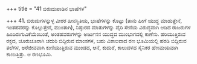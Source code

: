 +++
title = "41 ಬಿರುದುಪಾಡಿನ ಭಾಷೆಗಳ"

+++
41. ಬಿರುದುಗಳನ್ನುಳ್ಳ ವೀರರ ಹೀನಸ್ಥಿತಿಯ, ಭಾಷೆಗಳನ್ನು ಕೊಟ್ಟು (ತಾನು ಹೀಗೆ ಯುದ್ಧ ಮಾಡುತ್ತೇನೆ, ಇಂತಹವರನ್ನು ಕೊಲ್ಲುತ್ತೇನೆ, ಮುಂತಾಗಿ), ನಿಷ್ಠುರದ ಮಾತುಗಳನ್ನು ವೈರಿ ಸೇನೆಯ ವಿರುದ್ಧವಾಗಿ ಆಡಿದ ರಾಜರುಗಳ ಹಿಂದಿರುಗುವಿಕೆಯೆಂಬಂತೆ, ಅಂತಹವರುಗಳನ್ನು ಅರ್ಜುನನ ಯುದ್ಧದ ಮುಂಭಾಗದಲ್ಲಿ ಕಾಣೆನು. ಹರಿಯುತ್ತಿರುವ ರಕ್ತದ, ಚೂರುಚೂರಾಗಿ ಚದುರಿ ಬಿದ್ದಿರುವ ಮಾಂಸಗಳ, ಬಹು ವಿಶಾಲವಾದ ರಣ ಭೂಮಿಯಲ್ಲಿ ಹರಡಿ ಬಿದ್ದಿರುವ ತಲೆಗಳ, ಅರೆಜೀವವಾಗಿ ಕುಣಿಯುತ್ತಿರುವ ಮುಂಡದ, ಆನೆ, ಕುದುರೆ, ಕಾಲುದಳದ ಸೈನಿಕರ ಹೆಣಮಯವಾಗಿ ಕಾಣುತ್ತಿತ್ತು. ಆ ರಣಭೂಮಿ.